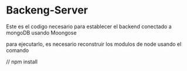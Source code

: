 # Backeng-Server

Este es el codigo necesario para establecer  el backend conectado a mongoDB 
usando Moongose

para ejecutarlo, es necesario reconstruir  los modulos de node usando el comando

// npm install

